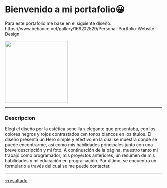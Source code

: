 <h1 >Bienvenido a mi portafolio😀</h1>

<p>Para este portafolio me base en el siguiente diseño: https://www.behance.net/gallery/169202529/Personal-Portfolio-Website-Design</p>
<img src="https://github.com/LeonelBarchetta/TPFINAL1/assets/131781035/5287942d-4b03-4468-b69b-e1d66c27f8a7" width="200"/>
<hr>
<h3>Descripcion</h3>
<p>Elegí el diseño por la estética sencilla y elegante que presentaba, con los colores negros y rojos contrastados con tonos blancos en los títulos. El diseño presenta un Hero simple y efectivo en la cual se muestra donde se puede encontrarme, así como mis habilidades principales junto con una breve descripción y mi foto. A continuación de la página, muestro tanto mi trabajo como programador, mis proyectos anteriores, un resumen de mis habilidades y mi educación en programación. Por último, se encuentra un formulario a través del cual se me puede contactar.</p>
<hr>
<a href="https://leonelbarchetta.github.io/Portafolio/" target="_blank">⭐resultado</a>
	
